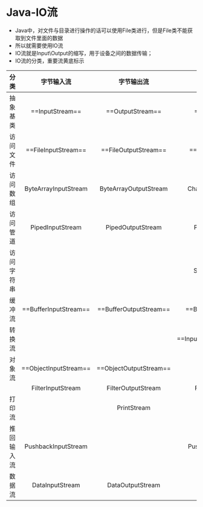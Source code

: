 # Java-IO流

- Java中，对文件与目录进行操作的话可以使用File类进行，但是File类不能获取到文件里面的数据
- 所以就需要使用IO流
- IO流就是Input\Output的缩写，用于设备之间的数据传输；
- IO流的分类，重要流黄底标示

|    分类    |      字节输入流       |       字节输出流       |      字符输入流       |       字符输出流       |
| :--------: | :-------------------: | :--------------------: | :-------------------: | :--------------------: |
|  抽象基类  |    ==InputStream==    |    ==OutputStream==    |      ==Reader==       |       ==Writer==       |
|  访问文件  |  ==FileInputStream==  |  ==FileOutputStream==  |    ==FileReader==     |     ==FileWriter==     |
|  访问数组  | ByteArrayInputStream  | ByteArrayOutputStream  |    CharArrayReader    |    CharArrayWriter     |
|  访问管道  |   PipedInputStream    |   PipedOutputStream    |      PipedReader      |      PipedWriter       |
| 访问字符串 |                       |                        |     StringReader      |      StringWriter      |
|   缓冲流   | ==BufferInputStream== | ==BufferOutputStream== |   ==BufferReader==    |    ==BufferWriter==    |
|   转换流   |                       |                        | ==InputStreamReader== | ==OutputStreamWriter== |
|   对象流   | ==ObjectInputStream== | ==ObjectOutputStream== |                       |                        |
|            |   FilterInputStream   |   FilterOutputStream   |     FilterReader      |      FilterWriter      |
|   打印流   |                       |      PrintStream       |                       |      PrintWriter       |
| 推回输入流 |  PushbackInputStream  |                        |    PushbackReader     |                        |
|   数据流   |    DataInputStream    |    DataOutputStream    |                       |                        |